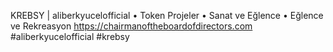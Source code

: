 KREBSY | aliberkyucelofficial
• Token Projeler
• Sanat ve Eğlence
• Eğlence ve Rekreasyon
https://chairmanoftheboardofdirectors.com
#aliberkyucelofficial #krebsy